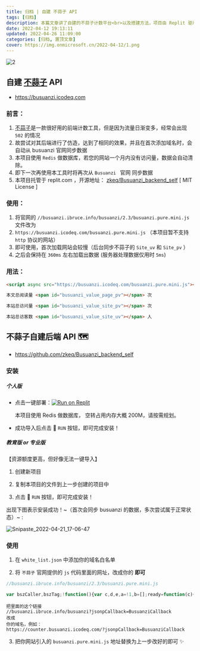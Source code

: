 ```yaml
---
title: 归档 | 自建 不蒜子 API
tags: [归档]
description: 本篇文章讲了自建的不蒜子计数平台<br>以及搭建方法，项目由 Replit 驱动。
date: 2022-04-12 19:13:11
updated: 2022-04-26 11:09:00
categories: [归档, 置顶文章] 
cover: https://img.onmicrosoft.cn/2022-04-12/1.png
---
```


![2](https://img.onmicrosoft.cn/2022-04-26/01.png)

## 自建 [不蒜子](https://busuanzi.ibruce.info/) API

- https://busuanzi.icodeq.com

### 前言：

1. [不蒜子](https://busuanzi.ibruce.info/)是一款很好用的前端计数工具，但是因为流量日渐变多，经常会出现 `502` 的情况
2. 故尝试对其后端进行了仿造，达到了相同的效果，并且在首次添加域名时，会自动从 busuanzi 官网同步数据
4. 本项目使用 `Redis` 做数据库，若您的网站一个月内没有访问量，数据会自动清除。
6. 即下一次再使用本工具时将再次从 `Busuanzi ` 官网 同步数据
5. 本项目托管于 replit.com ，开源地址： [zkeq/Busuanzi_backend_self](https://github.com/zkeq/Busuanzi_backend_self) [ MIT License ]

### 使用：

1. 将官网的 `//busuanzi.ibruce.info/busuanzi/2.3/busuanzi.pure.mini.js` 文件改为
2. `https://busuanzi.icodeq.com/busuanzi.pure.mini.js` （本项目暂不支持 `http` 协议的网站）
3. 即可使用，首次加载网站会较慢（后台同步不蒜子的 `Site_uv` 和 `Site_pv` ）
4. 之后会保持在 `360ms` 左右加载出数据 (服务器处理数据仅用时 `5ms`)

### 用法：

```html
<script async src="https://busuanzi.icodeq.com/busuanzi.pure.mini.js"></script>

本文总阅读量 <span id="busuanzi_value_page_pv"></span> 次

本站总访问量 <span id="busuanzi_value_site_pv"></span> 次

本站总访客数 <span id="busuanzi_value_site_uv"></span> 人
```

## 不蒜子自建后端 API 🗺️

- https://github.com/zkeq/Busuanzi_backend_self

### 安装

##### 个人版

- 点击一键部署：[![Run on Replit](https://replit.com/badge/github/zkeq/Busuanzi_backend_self)](https://replit.com/github/zkeq/Busuanzi_backend_self)

  本项目使用 Redis 做数据库， 空转占用内存大概 200M，请按需规划。

- 成功导入后点击 🏃 `RUN` 按钮，即可完成安装！

##### 教育版 or 专业版

【资源额度更高，但好像无法一键导入】

1. 创建新项目

2. 复制本项目的文件到上一步创建的项目中

3. 点击 🏃 `RUN` 按钮，即可完成安装！

出现下图表示安装成功！~（首次会同步 busuanzi 的数据，多次尝试属于正常状态）~ :

![Snipaste_2022-04-21_17-06-47](https://user-images.githubusercontent.com/62864752/164993786-8e4871a2-883e-493e-b19a-76a0d900a95c.png)


### 使用

1. 在 `white_list.json` 中添加你的域名白名单

2. 将 `不蒜子` 官网提供的 `js` 代码里面的网址，改成你的 **即可**



```javascript
//busuanzi.ibruce.info/busuanzi/2.3/busuanzi.pure.mini.js

var bszCaller,bszTag;!function(){var c,d,e,a=!1,b=[];ready=function(c){return a||"interactive"===document.readyState||"complete"===document.readyState?c.call(document):b.push(function(){return c.call(this)}),this},d=function(){for(var a=0,c=b.length;c>a;a++)b[a].apply(document);b=[]},e=function(){a||(a=!0,d.call(window),document.removeEventListener?document.removeEventListener("DOMContentLoaded",e,!1):document.attachEvent&&(document.detachEvent("onreadystatechange",e),window==window.top&&(clearInterval(c),c=null)))},document.addEventListener?document.addEventListener("DOMContentLoaded",e,!1):document.attachEvent&&(document.attachEvent("onreadystatechange",function(){/loaded|complete/.test(document.readyState)&&e()}),window==window.top&&(c=setInterval(function(){try{a||document.documentElement.doScroll("left")}catch(b){return}e()},5)))}(),bszCaller={fetch:function(a,b){var c="BusuanziCallback_"+Math.floor(1099511627776*Math.random());window[c]=this.evalCall(b),a=a.replace("=BusuanziCallback","="+c),scriptTag=document.createElement("SCRIPT"),scriptTag.type="text/javascript",scriptTag.defer=!0,scriptTag.src=a,scriptTag.referrerPolicy="no-referrer-when-downgrade",document.getElementsByTagName("HEAD")[0].appendChild(scriptTag)},evalCall:function(a){return function(b){ready(function(){try{a(b),scriptTag.parentElement.removeChild(scriptTag)}catch(c){bszTag.hides()}})}}},bszCaller.fetch("//busuanzi.ibruce.info/busuanzi?jsonpCallback=BusuanziCallback",function(a){bszTag.texts(a),bszTag.shows()}),bszTag={bszs:["site_pv","page_pv","site_uv"],texts:function(a){this.bszs.map(function(b){var c=document.getElementById("busuanzi_value_"+b);c&&(c.innerHTML=a[b])})},hides:function(){this.bszs.map(function(a){var b=document.getElementById("busuanzi_container_"+a);b&&(b.style.display="none")})},shows:function(){this.bszs.map(function(a){var b=document.getElementById("busuanzi_container_"+a);b&&(b.style.display="inline")})}};
```

```
把里面的这个链接
//busuanzi.ibruce.info/busuanzi?jsonpCallback=BusuanziCallback
改成
你的域名，例如：
https://counter.busuanzi.icodeq.com/?jsonpCallback=BusuanziCallback
```

3. 把你网站引入的 `busuanzi.pure.mini.js` 地址替换为上一步改好的即可 ✨
